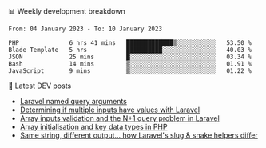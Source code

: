 📊 Weekly development breakdown
<!--START_SECTION:waka-->

```text
From: 04 January 2023 - To: 10 January 2023

PHP              6 hrs 41 mins   █████████████▒░░░░░░░░░░░   53.50 %
Blade Template   5 hrs           ██████████░░░░░░░░░░░░░░░   40.03 %
JSON             25 mins         █░░░░░░░░░░░░░░░░░░░░░░░░   03.34 %
Bash             14 mins         ▒░░░░░░░░░░░░░░░░░░░░░░░░   01.91 %
JavaScript       9 mins          ▒░░░░░░░░░░░░░░░░░░░░░░░░   01.22 %
```

<!--END_SECTION:waka-->

📕 Latest DEV posts
<!-- BLOG-POST-LIST:START -->
- [Laravel named query arguments](https://dev.to/michaelvickersuk/laravel-named-query-arguments-28kd)
- [Determining if multiple inputs have values with Laravel](https://dev.to/michaelvickersuk/determining-if-multiple-inputs-have-values-with-laravel-km6)
- [Array inputs validation and the N+1 query problem in Laravel](https://dev.to/michaelvickersuk/array-inputs-validation-and-the-n1-query-problem-in-laravel-2agb)
- [Array initialisation and key data types in PHP](https://dev.to/michaelvickersuk/array-initialisation-and-key-data-types-in-php-1e5b)
- [Same string, different output... how Laravel&#39;s slug &amp; snake helpers differ](https://dev.to/michaelvickersuk/same-string-different-output-how-laravels-slug-snake-helpers-differ-1ccj)
<!-- BLOG-POST-LIST:END -->
